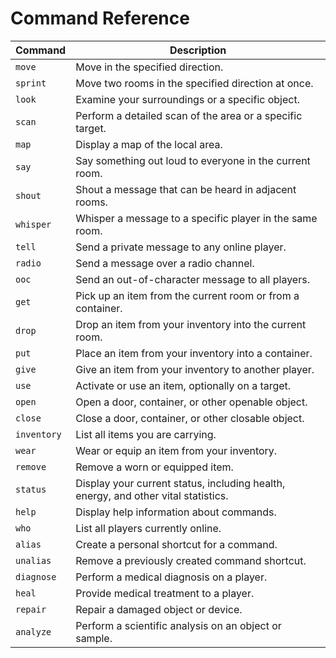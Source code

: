 # Command Reference

| Command | Description |
|---------|-------------|
| `move` | Move in the specified direction. |
| `sprint` | Move two rooms in the specified direction at once. |
| `look` | Examine your surroundings or a specific object. |
| `scan` | Perform a detailed scan of the area or a specific target. |
| `map` | Display a map of the local area. |
| `say` | Say something out loud to everyone in the current room. |
| `shout` | Shout a message that can be heard in adjacent rooms. |
| `whisper` | Whisper a message to a specific player in the same room. |
| `tell` | Send a private message to any online player. |
| `radio` | Send a message over a radio channel. |
| `ooc` | Send an out-of-character message to all players. |
| `get` | Pick up an item from the current room or from a container. |
| `drop` | Drop an item from your inventory into the current room. |
| `put` | Place an item from your inventory into a container. |
| `give` | Give an item from your inventory to another player. |
| `use` | Activate or use an item, optionally on a target. |
| `open` | Open a door, container, or other openable object. |
| `close` | Close a door, container, or other closable object. |
| `inventory` | List all items you are carrying. |
| `wear` | Wear or equip an item from your inventory. |
| `remove` | Remove a worn or equipped item. |
| `status` | Display your current status, including health, energy, and other vital statistics. |
| `help` | Display help information about commands. |
| `who` | List all players currently online. |
| `alias` | Create a personal shortcut for a command. |
| `unalias` | Remove a previously created command shortcut. |
| `diagnose` | Perform a medical diagnosis on a player. |
| `heal` | Provide medical treatment to a player. |
| `repair` | Repair a damaged object or device. |
| `analyze` | Perform a scientific analysis on an object or sample. |
